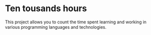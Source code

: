 <h1>Ten tousands hours</h1>
<p>
This project allows you to count the time spent learning and working in various programming languages and technologies.
</p>